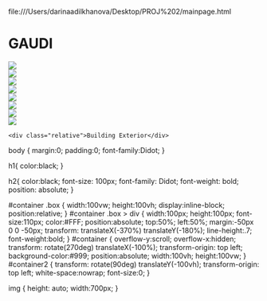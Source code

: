 file:///Users/darinaadilkhanova/Desktop/PROJ%202/mainpage.html

<!DOCTYPE html>
<html>
<head>
	<title>Gaudi Portfolio Website</title>
	<meta charset="utf-8">
	<link href="stylesheet/mainpage.css" rel="stylesheet" type="text/css"/>

	


</head>

<body>


<div id="container">
  <div id="container2">
  	 <div class="box one"><div><h1>GAUDI</h1></div></div>
    <div class="box two"><div><img src="1.jpg" class="center"></div></div>
    <div class="box three"><div><img src="2.jpg" class="center"></div></div>
    <div class="box four"><div><img src="3.jpg" class="center"></div></div>
    <div class="box five"><div><img src="4.jpg" class="center"></div></div>
    <div class="box six"><div><img src="5.jpg" class="center"></div></div>
    <div class="box seven"><div><img src="6.jpg" class="center"></div></div>
    <div class="box eight"><div><img src="7.jpg" class="center"></div></div>
    <div class="box nine"><div><img src="8.jpg" class="center"></div></div>

    <div class="relative">Building Exterior</div>

  </div>
</div>



</body>
</html>




body {
  margin:0;
  padding:0;
  font-family:Didot;
}



h1{
  color:black;
}

h2{
  color:black;
  font-size: 100px;
  font-family: Didot;
  font-weight: bold;
  position: absolute;
}



#container .box {
  width:100vw;
  height:100vh;
  display:inline-block;
  position:relative;
}
#container .box > div {
  width:100px;
  height:100px;
  font-size:110px;
  color:#FFF;
  position:absolute;
  top:50%;
  left:50%;
   margin:-50px 0 0 -50px;
  transform: translateX(-370%) translateY(-180%);
  line-height:.7;
  font-weight:bold;
}
#container {
  overflow-y:scroll;
  overflow-x:hidden;
  transform: rotate(270deg) translateX(-100%);
  transform-origin: top left;
  background-color:#999;
  position:absolute;
  width:100vh;
  height:100vw;
}
#container2 {
  transform: rotate(90deg) translateY(-100vh);
  transform-origin: top left;
  white-space:nowrap;
  font-size:0;
}


img {
  height: auto;
  width:700px;
}



